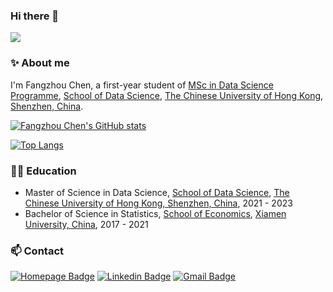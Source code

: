 ### Hi there 👋

![](https://visitor-badge.laobi.icu/badge?page_id=rogerchenfz.visitor-badge)

### ✨ About me

I'm Fangzhou Chen, a first-year student of [MSc in Data Science Programme](https://mscds.cuhk.edu.cn/), [School of Data Science](https://sds.cuhk.edu.cn/), [The Chinese University of Hong Kong, Shenzhen, China](https://www.cuhk.edu.cn/).

[![Fangzhou Chen's GitHub stats](https://github-readme-stats.vercel.app/api?username=rogerchenfz&count_private=true&show_icons=true)](https://github.com/anuraghazra/github-readme-stats)

[![Top Langs](https://github-readme-stats.vercel.app/api/top-langs/?username=rogerchenfz)](https://github.com/anuraghazra/github-readme-stats)

<!--START_SECTION:waka-->

<!--END_SECTION:waka-->

### 👨‍🎓 Education
  - Master of Science in Data Science, [School of Data Science](https://sds.cuhk.edu.cn/), [The Chinese University of Hong Kong, Shenzhen, China](https://www.cuhk.edu.cn/), 2021 - 2023
  - Bachelor of Science in Statistics, [School of Economics](https://economic.xmu.edu.cn/), [Xiamen University, China](https://www.xmu.edu.cn/), 2017 - 2021

### 📫 Contact

[![Homepage Badge](https://img.shields.io/badge/-Homepage-blue?style=plastic&link=https://rogerchenfz.github.io/)](https://rogerchenfz.github.io/)
[![Linkedin Badge](https://img.shields.io/badge/-rogerchenfz-blue?style=plastic&logo=Linkedin&logoColor=white&link=https://www.linkedin.cn/injobs/in/rogerchenfz/)](https://www.linkedin.cn/injobs/in/rogerchenfz/)
[![Gmail Badge](https://img.shields.io/badge/-fangzhouchen@link.cuhk.edu.cn-c14438?style=plastic&logo=Gmail&logoColor=white&link=mailto:fangzhouchen@link.cuhk.edu.cn)](mailto:fangzhouchen@link.cuhk.edu.cn)
 
<!--
**rogerchenfz/rogerchenfz** is a ✨ _special_ ✨ repository because its `README.md` (this file) appears on your GitHub profile.

Here are some ideas to get you started:

- 🔭 I’m currently working on ...
- 🌱 I’m currently learning ...
- 👯 I’m looking to collaborate on ...
- 🤔 I’m looking for help with ...
- 💬 Ask me about ...
- 📫 How to reach me: ...
- 😄 Pronouns: ...
- ⚡ Fun fact: ...
-->
